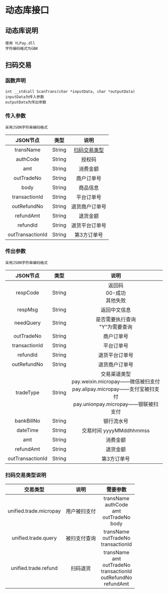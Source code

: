 # 动态库接口
## 动态库说明
    使用 YLPay.dll
    字符编码格式为GBK
## 扫码交易
### 函数声明
    int __stdcall ScanTrans(char *inputData, char *outputData)
    inputData为传入参数
    outputData为传出参数
### 传入参数
    采用JSON字符串编码格式
|     JSON节点     |  类型  |               说明                |
| :--------------: | :----: | :-------------------------------: |
|    transName     | String | [扫码交易类型](#扫码交易类型说明) |
|     authCode     | String |              授权码               |
|       amt        | String |             消费金额              |
|    outTradeNo    | String |            商户订单号             |
|       body       | String |             商品信息              |
|  transactionId   | String |            平台订单号             |
|   outRefundNo    | String |          退货商户订单号           |
|    refundAmt     | String |             退货金额              |
|     refundId     | String |          退货平台订单号           |
| outTransactionId | String |            第3方订单号            |
### 传出参数
    采用JSON字符串编码格式
|     JSON节点     |  类型  |                                                              说明                                                               |
| :--------------: | :----: | :-----------------------------------------------------------------------------------------------------------------------------: |
|     respCode     | String |                                                 返回码 <br>00-成功<br>其他失败                                                  |
|     respMsg      | String |                                                          返回中文信息                                                           |
|    needQuery     | String |                                               是否需要执行查询<br> "Y"为需要查询                                                |
|    outTradeNo    | String |                                                           商户订单号                                                            |
|  transactionId   | String |                                                           平台订单号                                                            |
|     refundId     | String |                                                         退货平台订单号                                                          |
|   outRefundNo    | String |                                                         退货商户订单号                                                          |
|    tradeType     | String | 交易渠道类型<br>pay.weixin.micropay——微信被扫支付<br>pay.alipay.micropay——支付宝被扫支付<br>pay.unionpay.micropay——银联被扫支付 |
|    bankBillNo    | String |                                                           银行流水号                                                            |
|     dateTime     | String |                                                     交易时间 yyyyMMddhhmmss                                                     |
|       amt        | String |                                                            消费金额                                                             |
|    refundAmt     | String |                                                            退货金额                                                             |
| outTransactionId | String |                                                           第3方订单号                                                           |

<a name="扫码交易类型说明"></a>
### 扫码交易类型说明
|        交易类型        |     说明     |                                  需要参数                                   |
| :--------------------: | :----------: | :-------------------------------------------------------------------------: |
| unified.trade.micropay | 用户被扫支付 |             transName<br>authCode<br>amt<br>outTradeNo<br>body              |
|  unified.trade.query   | 被扫支付查询 |                  transName<br>outTradeNo<br>transactionId                   |
|  unified.trade.refund  |   扫码退货   | transName<br>amt<br>outTradeNo<br>transactionId<br>outRefundNo<br>refundAmt |